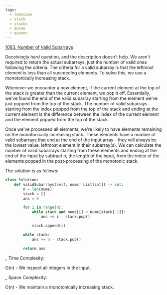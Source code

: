 ```yaml
---
tags:
  - leetcode
  - stack
  - stacks
  - queue
  - queues
---
```


<a href="https://leetcode.com/problems/number-of-valid-subarrays/">
1063. Number of Valid Subarrays</a>

Deceivingly hard question, and the description doesn't help. We aren't required
to return the actual subarrays, just the number of valid ones following the
criteria. The criteria for a valid subarray is that the leftmost element is less
than all succeeding elements. To solve this, we use a monotonically increasing
stack.

Whenever we encounter a new element, if the current element at the top of the
stack is greater than the current element, we pop it off. Essentially, we've
found the end of the valid subarray starting from the element we've just popped
from the top of the stack. The number of valid subarrays starting from the index
popped from the top of the stack and ending at the current element is the
difference between the index of the current element and the element popped from
the top of the stack.

Once we've processed all elements, we're likely to have elements remaining on
the monotonically increasing stack. These elements have a number of valid
subarrays that end at the end of the input array - they will always be the
lowest value, leftmost element in their subarray(s). We can calculate the number
of valid subarrays starting from these elements and ending at the end of the
input by subtract n, the length of the input, from the index of the elements
popped in the post-processing of the monotonic stack.

The solution is as follows:

```python
class Solution:
    def validSubarrays(self, nums: List[int]) -> int:
        n = len(nums)
        stack = []
        ans = 0

        for i in range(n):
            while stack and nums[i] < nums[stack[-1]]:
                ans += i - stack.pop()

            stack.append(i)

        while stack:
            ans += n - stack.pop()

        return ans
```

\_ Time Complexity:

O(n) - We inspect all integers in the input.

\_ Space Complexity:

O(n) - We maintain a monotonically increasing stack.
